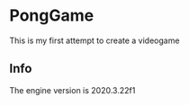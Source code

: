 # PongGame
This is my first attempt to create a videogame

## Info

The engine version is 2020.3.22f1
